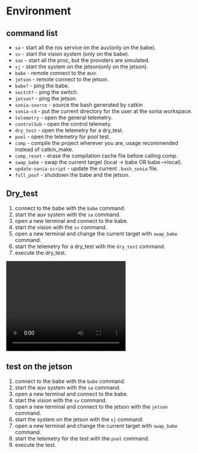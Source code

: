  
# Environment

## command list

- `sa` - start all the ros service on the auv(only on the babe).
- `sv` - start the vision system (only on the babe).
- `sas` - start all the proc, but the providers are simulated.
- `sj` - start the system on the jetson(only on the jetson).
- `babe` - remote connect to the auv.
- `jetson` - remote connect to the jetson.
- `babe?` - ping the babe.
- `switch?` - ping the switch.
- `jetson?` - ping the jetson.
- `sonia-source` - source the bash generated by catkin
- `sonia-cd` - put the current directory for the user at the sonia workspace.
- `telemetry` - open the general telemetry.
- `controlSub` - open the control telemety.
- `dry_test` - open the telemetry for a dry_test.
- `pool` - open the telemetry for pool test.
- `comp` - compile the project wherever you are, usage recommended instead of catkin_make.
- `comp_reset` - erase the compilation cache file before calling comp.
- `swap_babe` - swap the current target (local -> babe OR babe-->local).
- `update-sonia-script` - update the current `.bash_sonia` file.
- `full_poof` - shutdown the babe and the jetson.

## Dry_test

1. connect to the babe with the `babe` command.
2. start the auv system with the `sa` command.
3. open a new terminal and connect to the babe.
4. start the vision with the `sv` command.
5. open a new terminal and change the current target with `swap_babe` command.
6. start the telemetry for a dry_test with the `dry_test` command.
7. execute the dry_test.

 <video width="320" height="240" controls>
 <source src="../../assets/video/dry_test.mp4" type="video/mp4">
 <source src="../../assets/video/dry_test.webm" type="video/webm">
Your browser does not support the video tag.
</video> 

## test on the jetson

1. connect to the babe with the `babe` command.
2. start the auv system with the `sa` command.
3. open a new terminal and connect to the babe.
4. start the vision with the `sv` command.
5. open a new terminal and connect to the jetson with the `jetson` command.
6. start the system on the jetson with the `sj` command.
7. open a new terminal and change the current target with `swap_babe` command.
6. start the telemetry for the test with the `pool` command.
7. execute the test.

